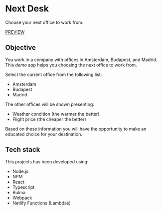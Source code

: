 # Next Desk

Choose your next office to work from.

[PREVIEW](https://tender-dijkstra-58fe01.netlify.app/)

## Objective

You work in a company with offices in Amsterdam, Budapest, and Madrid.
This *demo* app helps you choosing the next office to work from.

Select the current office from the following list:

- Amsterdam
- Budapest
- Madrid

The other offices will be shown presenting:

- Weather condition (the warmer the better)
- Flight price (the cheaper the better)

Based on these information you will have the opportunity to make an educated choice for your destination.

## Tech stack

This projects has been developed using:

- Node.js
- NPM
- React
- Typescript
- Bulma
- Webpack
- Netlify Functions (Lambdas)
